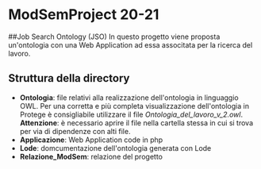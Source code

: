 # ModSemProject 20-21
##Job Search Ontology (JSO)
 In questo progetto viene proposta un'ontologia con una Web Application ad essa associtata per la ricerca del lavoro.

## Struttura della directory
* **Ontologia**:  file relativi alla realizzazione dell'ontologia in linguaggio OWL. Per una corretta e più completa visualizzazione dell'ontologia in Protege è consigliabile utilizzare il file  *Ontologia_del_lavoro_v_2.owl*. **Attenzione**: è necessario aprire il file nella cartella stessa in cui si trova per via di dipendenze con alti file. 
* **Applicazione**: Web Application code in php
* **Lode**: domcumentazione dell'ontologia generata con Lode
* **Relazione_ModSem**: relazione del progetto

